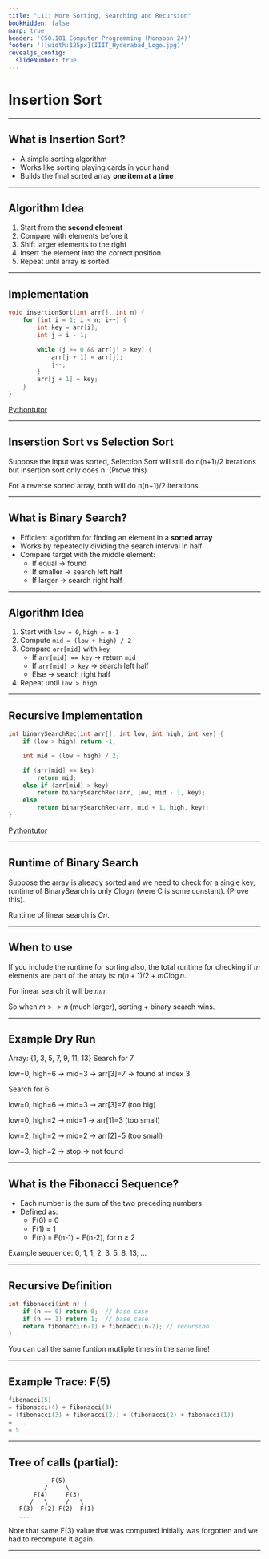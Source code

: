 ```yaml
---
title: "L11: More Sorting, Searching and Recursion"
bookHidden: false
marp: true
header: 'CS0.101 Computer Programming (Monsoon 24)'
footer: '![width:125px](IIIT_Hyderabad_Logo.jpg)'
revealjs_config:
  slideNumber: true
---
```



# Insertion Sort 

---

## What is Insertion Sort?
- A simple sorting algorithm
- Works like sorting playing cards in your hand
- Builds the final sorted array **one item at a time**

---

## Algorithm Idea
1. Start from the **second element**  
2. Compare with elements before it  
3. Shift larger elements to the right  
4. Insert the element into the correct position  
5. Repeat until array is sorted  


---

## Implementation
```c
void insertionSort(int arr[], int n) {
    for (int i = 1; i < n; i++) {
        int key = arr[i];
        int j = i - 1;

        while (j >= 0 && arr[j] > key) {
            arr[j + 1] = arr[j];
            j--;
        }
        arr[j + 1] = key;
    }
}
```

[Pythontutor](https://pythontutor.com/render.html#code=%23include%20%3Cstdio.h%3E%0A%0Avoid%20insertionSort%28int%20arr%5B%5D,%20int%20n%29%20%7B%0A%20%20for%20%28int%20i%20%3D%201%3B%20i%20%3C%20n%3B%20i%2B%2B%29%20%7B%0A%20%20%20%20int%20key%20%3D%20arr%5Bi%5D%3B%0A%20%20%20%20int%20j%20%3D%20i%20-%201%3B%0A%0A%20%20%20%20while%20%28j%20%3E%3D%200%20%26%26%20arr%5Bj%5D%20%3E%20key%29%20%7B%0A%20%20%20%20%20%20%20%20arr%5Bj%20%2B%201%5D%20%3D%20arr%5Bj%5D%3B%0A%20%20%20%20%20%20%20%20j--%3B%0A%20%20%20%20%20%20%7D%0A%20%20%20%20arr%5Bj%20%2B%201%5D%20%3D%20key%3B%0A%20%20%7D%0A%7D%0A%0Avoid%20print_array%28int%20arr%5B%5D,%20int%20size%29%20%7B%0A%20%20for%28int%20i%20%3D%200%3B%20i%20%3C%20size%3B%20i%2B%2B%29%20%7B%0A%20%20%20%20printf%28%22%25d%20%22,%20arr%5Bi%5D%29%3B%0A%20%20%7D%0A%20%20printf%28%22%5Cn%22%29%3B%0A%7D%0A%0Aint%20main%28%29%20%7B%0A%20%20int%20arr%5B%5D%20%3D%20%7B%204,%203,%202,%201%7D%3B%0A%20%20insertionSort%28arr,%204%29%3B%0A%20%20print_array%28arr,%204%29%3B%0A%20%0A%7D&cumulative=false&curInstr=37&heapPrimitives=nevernest&mode=display&origin=opt-frontend.js&py=c_gcc9.3.0&rawInputLstJSON=%5B%5D&textReferences=false)

---
## Inserstion Sort vs Selection Sort

Suppose the input was sorted, Selection Sort will still do n(n+1)/2 iterations but insertion sort only does n. (Prove this)


For a reverse sorted array, both will do n(n+1)/2 iterations.


---


## What is Binary Search?
- Efficient algorithm for finding an element in a **sorted array**
- Works by repeatedly dividing the search interval in half
- Compare target with the middle element:
  - If equal → found
  - If smaller → search left half
  - If larger → search right half

---

## Algorithm Idea
1. Start with `low = 0`, `high = n-1`
2. Compute `mid = (low + high) / 2`
3. Compare `arr[mid]` with `key`
   - If `arr[mid] == key` → return `mid`
   - If `arr[mid] > key` → search left half
   - Else → search right half
4. Repeat until `low > high`

---

## Recursive Implementation 

```c
int binarySearchRec(int arr[], int low, int high, int key) {
    if (low > high) return -1;

    int mid = (low + high) / 2;

    if (arr[mid] == key)
        return mid;
    else if (arr[mid] > key)
        return binarySearchRec(arr, low, mid - 1, key);
    else
        return binarySearchRec(arr, mid + 1, high, key);
}
```

[Pythontutor](https://pythontutor.com/render.html#code=%23include%20%3Cstdio.h%3E%0A%0A//%20Recursive%20binary%20search%20function%0Aint%20binarySearch%28int%20arr%5B%5D,%20int%20low,%20int%20high,%20int%20key%29%20%7B%0A%20%20%20%20if%20%28low%20%3E%20high%29%0A%20%20%20%20%20%20%20%20return%20-1%3B%20%20//%20key%20not%20found%0A%0A%20%20%20%20int%20mid%20%3D%20%28low%20%2B%20high%29%20/%202%3B%0A%0A%20%20%20%20if%20%28arr%5Bmid%5D%20%3D%3D%20key%29%0A%20%20%20%20%20%20%20%20return%20mid%3B%20%20//%20key%20found%0A%20%20%20%20else%20if%20%28arr%5Bmid%5D%20%3C%20key%29%0A%20%20%20%20%20%20%20%20return%20binarySearch%28arr,%20mid%20%2B%201,%20high,%20key%29%3B%20//%20search%20right%0A%20%20%20%20else%0A%20%20%20%20%20%20%20%20return%20binarySearch%28arr,%20low,%20mid%20-%201,%20key%29%3B%20//%20search%20left%0A%7D%0A%0Aint%20main%28%29%20%7B%0A%20%20%20%20//%20Test%20Case%201%0A%20%20%20%20int%20arr1%5B%5D%20%3D%20%7B2,%204,%206,%208,%2010,%2012,%2014%7D%3B%0A%0A%20%20%20%20int%20result1%20%3D%20binarySearch%28arr1,%200,%206,%2010%29%3B%0A%20%20%20%20if%20%28result1%20!%3D%20-1%29%0A%20%20%20%20%20%20%20%20printf%28%22Test%20Case%201%3A%20Element%20%25d%20found%20at%20index%20%25d%5Cn%22,%2010,%20result1%29%3B%0A%20%20%20%20else%0A%20%20%20%20%20%20%20%20printf%28%22Test%20Case%201%3A%20Element%20%25d%20not%20found%5Cn%22,%2010%29%3B%0A%0A%20%20%20%20//%20Test%20Case%202%0A%20%20%20%20int%20arr2%5B%5D%20%3D%20%7B5,%2015,%2025,%2035,%2045,%2055%7D%3B%0A%20%20%20%20int%20result2%20%3D%20binarySearch%28arr2,%200,%205,%2020%29%3B%0A%20%20%20%20if%20%28result2%20!%3D%20-1%29%0A%20%20%20%20%20%20%20%20printf%28%22Test%20Case%202%3A%20Element%20%25d%20found%20at%20index%20%25d%5Cn%22,%2020,%20result2%29%3B%0A%20%20%20%20else%0A%20%20%20%20%20%20%20%20printf%28%22Test%20Case%202%3A%20Element%20%25d%20not%20found%5Cn%22,%2020%29%3B%0A%0A%20%20%20%20return%200%3B%0A%7D&cumulative=false&curInstr=0&heapPrimitives=nevernest&mode=display&origin=opt-frontend.js&py=c_gcc9.3.0&rawInputLstJSON=%5B%5D&textReferences=false)

---

## Runtime of Binary Search

Suppose the array is already sorted and we need to check for a single key, runtime of BinarySearch is only $C \log n$ (were C is some constant). (Prove this).

Runtime of linear search is $C n$. 

---

## When to use

If you include the runtime for sorting also, the total runtime for checking if $m$ elements are part of the array is: $n(n+1)/2 + m C \log n$.

For linear search it will be $m n$.

So when $m >> n$ (much larger), sorting + binary search wins.

---

## Example Dry Run
Array: {1, 3, 5, 7, 9, 11, 13}
Search for 7

low=0, high=6 → mid=3 → arr[3]=7 → found at index 3

Search for 6

low=0, high=6 → mid=3 → arr[3]=7 (too big)

low=0, high=2 → mid=1 → arr[1]=3 (too small)

low=2, high=2 → mid=2 → arr[2]=5 (too small)

low=3, high=2 → stop → not found

---


## What is the Fibonacci Sequence?
- Each number is the sum of the two preceding numbers
- Defined as:
  - F(0) = 0
  - F(1) = 1
  - F(n) = F(n-1) + F(n-2), for n ≥ 2

Example sequence:
0, 1, 1, 2, 3, 5, 8, 13, ...

---

## Recursive Definition 
```c
int fibonacci(int n) {
    if (n == 0) return 0;  // base case
    if (n == 1) return 1;  // base case
    return fibonacci(n-1) + fibonacci(n-2); // recursion
}
```
You can call the same funtion mutliple times in the same line!

---

## Example Trace: F(5)

```c
fibonacci(5)
= fibonacci(4) + fibonacci(3)
= (fibonacci(3) + fibonacci(2)) + (fibonacci(2) + fibonacci(1))
= ...
= 5
```

---

## Tree of calls (partial):

```
            F(5)
          /     \
       F(4)     F(3)
      /   \     /   \
   F(3)  F(2) F(2)  F(1)
   ...
```
Note that same F(3) value that was computed initially was forgotten and we had to recompute it again.

---
